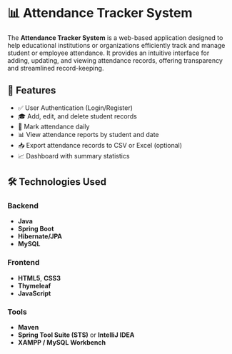 # 📊 Attendance Tracker System

The **Attendance Tracker System** is a web-based application designed to help educational institutions or organizations efficiently track and manage student or employee attendance. It provides an intuitive interface for adding, updating, and viewing attendance records, offering transparency and streamlined record-keeping.

## 🚀 Features

- ✅ User Authentication (Login/Register)
- 🎓 Add, edit, and delete student records
- 📅 Mark attendance daily
- 📊 View attendance reports by student and date
- 📥 Export attendance records to CSV or Excel (optional)
- 📈 Dashboard with summary statistics

## 🛠️ Technologies Used

### Backend
- **Java**
- **Spring Boot**
- **Hibernate/JPA**
- **MySQL**

### Frontend
- **HTML5**, **CSS3**
- **Thymeleaf**
- **JavaScript**

### Tools
- **Maven**
- **Spring Tool Suite (STS)** or **IntelliJ IDEA**
- **XAMPP / MySQL Workbench**

